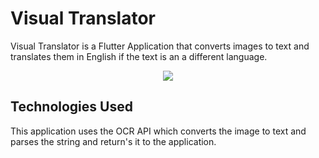 # Visual Translator

Visual Translator is a Flutter Application that converts images to text and translates them in English if the text is an a different language.

<p align = "center">
  <img src = "https://media.giphy.com/media/gYc6bbQZa2UF2YeL94/giphy.gif">
</p>


## Technologies Used

This application uses the OCR API which converts the image to text and parses the string and return's it to the application.
